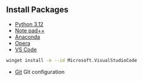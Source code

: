 ## Install Packages
- [Python 3.12](https://www.python.org/downloads/release/python-31211/)
- [Note pad++](https://notepad-plus-plus.org/downloads/v8.8.5/)
- [Anaconda](https://www.anaconda.com/download)
- [Opera](https://www.opera.com/computer/thanks?ni=eapgx&os=windows)
- [VS Code](https://code.visualstudio.com/download)
```bash
winget install -e --id Microsoft.VisualStudioCode
```
- [Git](https://central.github.com/deployments/desktop/desktop/latest/win32)
Git configuration

